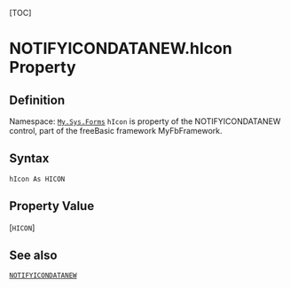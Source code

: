 [TOC]
# NOTIFYICONDATANEW.hIcon Property

## Definition
Namespace: [`My.Sys.Forms`](My.Sys.Forms.md)
`hIcon` is property of the NOTIFYICONDATANEW control, part of the freeBasic framework MyFbFramework.
## Syntax
```freeBasic
hIcon As HICON
```
## Property Value
[`HICON`]
## See also
[`NOTIFYICONDATANEW`](NOTIFYICONDATANEW.md)
